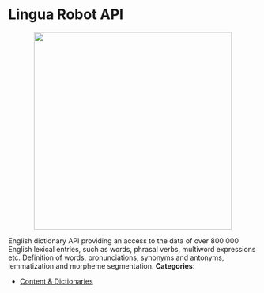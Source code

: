 # Lingua Robot API

<p align="center">
    <img width="400" src="https://raw.githubusercontent.com/awesome-apis/awesome-apis/apis/lingua-robot-api/logo_256x256.png" />
</p>


English dictionary API providing an access to the data of over 800 000 English lexical entries, such as words, phrasal verbs, multiword expressions etc. Definition of words, pronunciations, synonyms and antonyms, lemmatization and morpheme segmentation.
**Categories**:

- [Content & Dictionaries](https://github/awesome-apis/awesome-apis#content-and-dictionaries)



